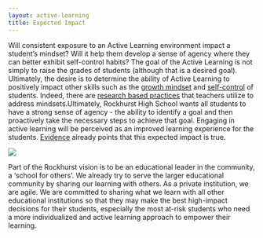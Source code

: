 ```yaml
---
layout: active-learning
title: Expected Impact
---
```


Will consistent exposure to an Active Learning environment impact a student’s mindset? Will it help them develop a sense of agency where they can better exhibit self-control habits? The goal of the Active Learning is not simply to raise the grades of students (although that is a desired goal). Ultimately, the desire is to determine the ability of Active Learning to positively impact other skills such as the [growth mindset](https://docs.google.com/forms/d/e/1FAIpQLSftSBJiFZj2xel0WvwVQAEFHe7v8DVZ1BKFivoKA1nW3NFp1g/viewform) and [self-control](https://docs.google.com/a/rockhursths.edu/forms/d/1W-JpSzFJtithgD_Nwx_zRimdfsAj014MCKd71E2RcPI/edit) of students. Indeed, there are [research based practices](https://www.edutopia.org/article/growth-mindset-resources) that teachers utilize to address mindsets.Ultimately, Rockhurst High School wants all students to have a strong sense of agency - the ability to identify a goal and then proactively take the necessary steps to achieve that goal. Engaging in active learning will be perceived as an improved learning experience for the students. [Evidence](http://steam.rockhursths.edu/2016/05/09/Perceptions-of-the-Active-Learning-Classrooms.html) already points that this expected impact is true. 


<div class="flex-wrapper">
  <img src="{{ site.baseurl }}/img/Screen Shot 2017-02-10 at 10.23.32 AM.png">
</div>


Part of the Rockhurst vision is to be an educational leader in the community, a ‘school for others’. We already try to serve the larger educational community by sharing our learning with others. As a private institution, we are agile. We are committed to sharing what we learn with all other educational institutions so that they may make the best high-impact decisions for their students, especially the most at-risk students who need a more individualized and active learning approach to empower their learning. 
	


